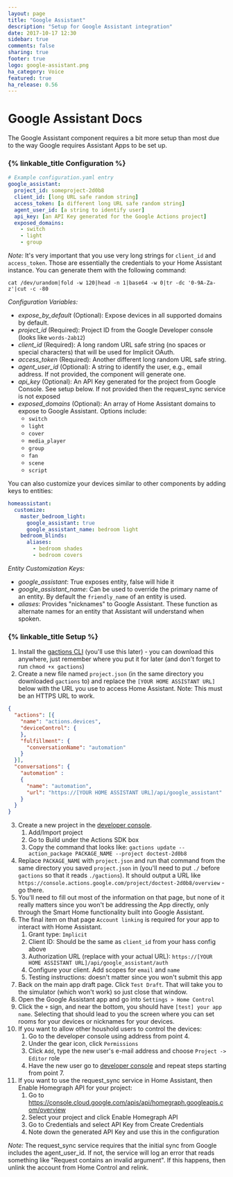 ```yaml
---
layout: page
title: "Google Assistant"
description: "Setup for Google Assistant integration"
date: 2017-10-17 12:30
sidebar: true
comments: false
sharing: true
footer: true
logo: google-assistant.png
ha_category: Voice
featured: true
ha_release: 0.56
---
```


# Google Assistant Docs
The Google Assistant component requires a bit more setup than most due to the way Google requires Assistant Apps to be set up.

### {% linkable_title Configuration %}

```yaml
# Example configuration.yaml entry
google_assistant:
  project_id: someproject-2d0b8
  client_id: [long URL safe random string]
  access_token: [a different long URL safe random string]
  agent_user_id: [a string to identify user]
  api_key: [an API Key generated for the Google Actions project]
  exposed_domains:
    - switch
    - light
    - group
```

*Note:* It's very important that you use very long strings for `client_id` and `access_token`. Those are essentially the credentials to your Home Assistant instance. You can generate them with the following command:

`cat /dev/urandom|fold -w 120|head -n 1|base64 -w 0|tr -dc '0-9A-Za-z'|cut -c -80`

*Configuration Variables:*
* *expose_by_default* (Optional): Expose devices in all supported domains by default.
* *project_id* (Required): Project ID from the Google Developer console (looks like `words-2ab12`)
* *client_id* (Required): A long random URL safe string (no spaces or special characters) that will be used for Implicit OAuth.
* *access_token* (Required): Another different long random URL safe string.
* *agent_user_id* (Optional): A string to identify the user, e.g., email address. If not provided, the component will generate one.
* *api_key* (Optional): An API Key generated for the project from Google Console. See setup below. If not provided then the request_sync service is not exposed
* *exposed_domains* (Optional): An array of Home Assistant domains to expose to Google Assistant. Options include:
    - `switch`
    - `light`
    - `cover`
    - `media_player`
    - `group`
    - `fan`
    - `scene`
    - `script`

You can also customize your devices similar to other components by adding keys to entities:

```yaml
homeassistant:
  customize:
    master_bedroom_light:
      google_assistant: true
      google_assistant_name: bedroom light
    bedroom_blinds:
      aliases:
        - bedroom shades
        - bedroom covers
```

*Entity Customization Keys:*
* *google_assistant*: True exposes entity, false will hide it
* *google_assistant_name*: Can be used to override the primary name of an entity. By default the `friendly_name` of an entity is used.
* *aliases*: Provides "nicknames" to Google Assistant. These function as alternate names for an entity that Assistant will understand when spoken.

### {% linkable_title Setup %}

1. Install the [gactions CLI](https://developers.google.com/actions/tools/gactions-cli) (you'll use this later) - you can download this anywhere, just remember where you put it for later (and don't forget to run `chmod +x gactions`)
2. Create a new file named `project.json` (in the same directory you downloaded `gactions` to) and replace the `[YOUR HOME ASSISTANT URL]` below with the URL you use to access Home Assistant.
   Note: This must be an HTTPS URL to work.

```json
{
  "actions": [{
    "name": "actions.devices",
    "deviceControl": {
    },
    "fulfillment": {
      "conversationName": "automation"
    }
  }],
  "conversations": {
    "automation" :
    {
      "name": "automation",
      "url": "https://[YOUR HOME ASSISTANT URL]/api/google_assistant"
    }
  }
}
```

3. Create a new project in the [developer console](https://console.actions.google.com/).
	1. Add/Import project
	2. Go to Build under the Actions SDK box
	3. Copy the command that looks like:
	`gactions update --action_package PACKAGE_NAME --project doctest-2d0b8`
4. Replace `PACKAGE_NAME` with `project.json` and run that command from the same directory you saved `project.json` in (you'll need to put `./` before `gactions` so that it reads `./gactions`). It should output a URL like `https://console.actions.google.com/project/doctest-2d0b8/overview` - go there.
5. You'll need to fill out most of the information on that page, but none of it really matters since you won't be addressing the App directly, only through the Smart Home functionality built into Google Assistant.
6. The final item on that page `Account linking` is required for your app to interact with Home Assistant.
	1. Grant type: `Implicit`
	2. Client ID: Should be the same as `client_id` from your hass config above
	3. Authorization URL (replace with your actual URL): `https://[YOUR HOME ASSISTANT URL]/api/google_assistant/auth`
	4. Configure your client. Add scopes for `email` and `name`
	5. Testing instructions: doesn't matter since you won't submit this app
7. Back on the main app draft page. Click `Test Draft`. That will take you to the simulator (which won't work) so just close that window.
8. Open the Google Assistant app and go into `Settings > Home Control`
9. Click the `+` sign, and near the bottom, you should have `[test] your app name`. Selecting that should lead to you the screen where you can set rooms for your devices or nicknames for your devices.
10. If you want to allow other houshold users to control the devices:
	1. Go to the developer console using address from point 4.
	2. Under the gear icon, click `Permissions`
	3. Click `Add`, type the new user's e-mail address and choose `Project -> Editor` role
	4. Have the new user go to [developer console](https://console.actions.google.com/) and repeat steps starting from point 7.
11. If you want to use the request_sync service in Home Assistant, then Enable Homegraph API for your project:
	1. Go to https://console.cloud.google.com/apis/api/homegraph.googleapis.com/overview
	2. Select your project and click Enable Homegraph API
	3. Go to Credentials and select API Key from Create Credentials
	4. Note down the generated API Key and use this in the configuration

*Note:* The request_sync service requires that the initial sync from Google includes the agent_user_id. If not, the service will log an error that reads something like "Request contains an invalid argument". If this happens, then unlink the account from Home Control and relink. 
